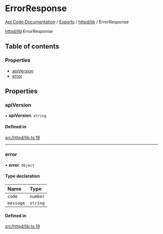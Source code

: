 # ErrorResponse
 
[Api Code Documentation](../README.md) / [Exports](../modules.md) / [httpd/lib](../modules/httpd_lib.md) / ErrorResponse

[httpd/lib](../modules/httpd_lib.md).ErrorResponse

## Table of contents

### Properties

- [apiVersion](httpd_lib.ErrorResponse.md#apiversion)
- [error](httpd_lib.ErrorResponse.md#error)

## Properties

### apiVersion

• **apiVersion**: `string`

#### Defined in

[src/httpd/lib.ts:18](https://github.com/openkfw/TruBudget/blob/e3c318d/api/src/httpd/lib.ts#L18)

___

### error

• **error**: `Object`

#### Type declaration

| Name | Type |
| :------ | :------ |
| `code` | `number` |
| `message` | `string` |

#### Defined in

[src/httpd/lib.ts:19](https://github.com/openkfw/TruBudget/blob/e3c318d/api/src/httpd/lib.ts#L19)
